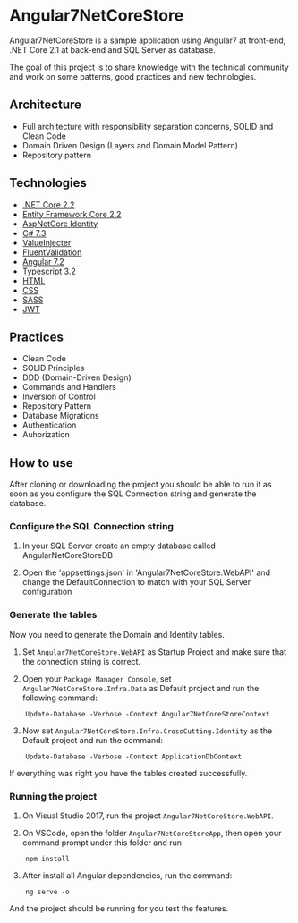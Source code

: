 # Angular7NetCoreStore

Angular7NetCoreStore is a sample application using Angular7 at front-end, .NET Core 2.1 at back-end and SQL Server as database.

The goal of this project is to share knowledge with the technical community and work on some patterns, good practices and new technologies. 

## Architecture

- Full architecture with responsibility separation concerns, SOLID and Clean Code
- Domain Driven Design (Layers and Domain Model Pattern)
- Repository pattern

## Technologies

* [.NET Core 2.2](https://dotnet.microsoft.com/download)
* [Entity Framework Core 2.2](https://docs.microsoft.com/en-us/ef/core)
* [AspNetCore Identity](https://docs.microsoft.com/en-us/aspnet/core/security/authentication/identity?view=aspnetcore-2.2&tabs=visual-studio)
* [C# 7.3](https://docs.microsoft.com/en-us/dotnet/csharp)
* [ValueInjecter](https://github.com/omuleanu/ValueInjecter)
* [FluentValidation](https://fluentvalidation.net/)
* [Angular 7.2](https://angular.io/docs)
* [Typescript 3.2](https://www.typescriptlang.org/docs/home.html)
* [HTML](https://www.w3schools.com/html)
* [CSS](https://www.w3schools.com/css)
* [SASS](https://sass-lang.com)
* [JWT](https://jwt.io)

## Practices

* Clean Code
* SOLID Principles
* DDD (Domain-Driven Design)
* Commands and Handlers
* Inversion of Control
* Repository Pattern
* Database Migrations
* Authentication
* Auhorization

## How to use

After cloning or downloading the project you should be able to run it as soon as you configure the SQL Connection string and generate the database.

### Configure the SQL Connection string

1. In your SQL Server create an empty database called AngularNetCoreStoreDB

2. Open the 'appsettings.json' in 'Angular7NetCoreStore.WebAPI' and change the DefaultConnection to match with your SQL Server configuration

### Generate the tables

Now you need to generate the Domain and Identity tables.

1. Set `Angular7NetCoreStore.WebAPI` as Startup Project and make sure that the connection string is correct.

2. Open your `Package Manager Console`, set `Angular7NetCoreStore.Infra.Data` as Default project and run the following command:
```
    Update-Database -Verbose -Context Angular7NetCoreStoreContext
```

3. Now set `Angular7NetCoreStore.Infra.CrossCutting.Identity` as the Default project and run the command:
```
    Update-Database -Verbose -Context ApplicationDbContext
```

If everything was right you have the tables created successfully.

### Running the project

1. On Visual Studio 2017, run the project `Angular7NetCoreStore.WebAPI`.

2. On VSCode, open the folder `Angular7NetCoreStoreApp`, then open your command prompt under this folder and run 
```
    npm install
```

3. After install all Angular dependencies, run the command: 
```
    ng serve -o
``` 

And the project should be running for you test the features.
